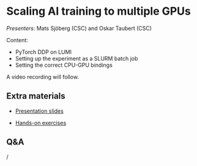 # Scaling AI training to multiple GPUs

*Presenters:* Mats Sjöberg (CSC) and Oskar Taubert (CSC)

Content:

-   PyTorch DDP on LUMI
-   Setting up the experiment as a SLURM batch job
-   Setting the correct CPU-GPU bindings


A video recording will follow.

<!--
<video src="https://462000265.lumidata.eu/ai-20251008/recordings/08_MultipleGPUs.mp4" controls="controls"></video>
-->


## Extra materials

<!--
More materials will become available during and shortly after the course
-->

-   [Presentation slides](https://462000265.lumidata.eu/ai-20251008/files/LUMI-ai-20251008-08-Scaling_multiple_GPUs.pdf)

-   [Hands-on exercises](E08_MultipleGPUs.md)


## Q&A

/

